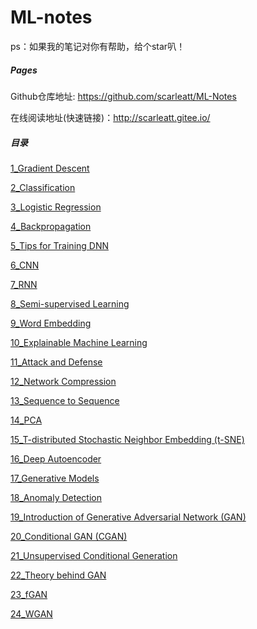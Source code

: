 # ML-notes

ps：如果我的笔记对你有帮助，给个star叭！


##### Pages

Github仓库地址: https://github.com/scarleatt/ML-Notes

在线阅读地址(快速链接)：http://scarleatt.gitee.io/

##### 目录

[1_Gradient Descent]( https://scarleatt.github.io/2020/06/04/%E6%A2%AF%E5%BA%A6%E4%B8%8B%E9%99%8D/)

[2_Classification]( https://scarleatt.github.io/2020/06/05/Classification/)

[3_Logistic Regression]( https://scarleatt.github.io/2020/06/06/Logistic-Regression/)

[4_Backpropagation](https://scarleatt.github.io/2020/06/06/Backpropagation/)

[5_Tips for Training DNN](https://scarleatt.github.io/2020/06/07/DNN-tip/)

[6_CNN](https://scarleatt.github.io/2020/06/08/CNN/)

[7_RNN](https://scarleatt.github.io/2020/06/10/RNN/)

[8_Semi-supervised Learning](https://scarleatt.github.io/2020/06/10/semi-supervised/)

[9_Word Embedding](https://scarleatt.github.io/2020/06/11/Word-Embedding/)

[10_Explainable Machine Learning](https://scarleatt.github.io/2020/06/12/Explainable-AI/)

[11_Attack and Defense](https://scarleatt.github.io/2020/06/26/Attack/)

[12_Network Compression](https://scarleatt.github.io/2020/06/27/network-conpression/)

[13_Sequence to Sequence](https://scarleatt.github.io/2020/06/28/seq2seq/)

[14_PCA](https://scarleatt.github.io/2020/06/28/dimension-reduction/)

[15_T-distributed Stochastic Neighbor Embedding (t-SNE)](https://scarleatt.github.io/2020/06/28/t-SNE/)

[16_Deep Autoencoder](https://scarleatt.github.io/2020/06/29/Deep-autoencoder/)

[17_Generative Models](https://scarleatt.github.io/2020/06/29/generative-models/)

[18_Anomaly Detection](https://scarleatt.github.io/2020/07/03/Anomaly-detection/)

[19_Introduction of Generative Adversarial Network (GAN)](https://scarleatt.github.io/2020/07/04/GAN-intro/)

[20_Conditional GAN (CGAN)](https://scarleatt.github.io/2020/07/05/CGAN/)

[21_Unsupervised Conditional Generation](https://scarleatt.github.io/2020/07/06/CycleGAN/)

[22_Theory behind GAN](https://scarleatt.gitee.io/ML-notes/ML-notes-html/22_theory_behind_GAN.html)

[23_fGAN](https://scarleatt.github.io/2020/07/10/fGAN/)

[24_WGAN](https://scarleatt.github.io/2020/07/14/WGAN/)
